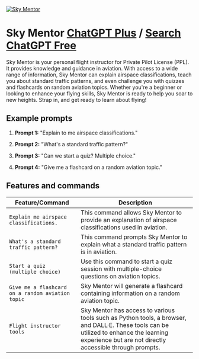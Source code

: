 
[![Sky Mentor](https://files.oaiusercontent.com/file-Mkj2gPlIPmotjuF5QzPE6acx?se=2123-10-16T19%3A56%3A18Z&sp=r&sv=2021-08-06&sr=b&rscc=max-age%3D31536000%2C%20immutable&rscd=attachment%3B%20filename%3D7304e24d-7dfc-4799-bab1-129df13391c7.png&sig=pvqZ0Z6gNJBaoigbQfPQLGRytlWPA8KKdL8avym3xDA%3D)](https://chat.openai.com/g/g-tW2g9DtV4-sky-mentor)

# Sky Mentor [ChatGPT Plus](https://chat.openai.com/g/g-tW2g9DtV4-sky-mentor) / [Search ChatGPT Free](https://gptcall.net/index.html#/?search=Sky%20Mentor)

Sky Mentor is your personal flight instructor for Private Pilot License (PPL). It provides knowledge and guidance in aviation. With access to a wide range of information, Sky Mentor can explain airspace classifications, teach you about standard traffic patterns, and even challenge you with quizzes and flashcards on random aviation topics. Whether you're a beginner or looking to enhance your flying skills, Sky Mentor is ready to help you soar to new heights. Strap in, and get ready to learn about flying!

## Example prompts

1. **Prompt 1:** "Explain to me airspace classifications."

2. **Prompt 2:** "What's a standard traffic pattern?"

3. **Prompt 3:** "Can we start a quiz? Multiple choice."

4. **Prompt 4:** "Give me a flashcard on a random aviation topic."

## Features and commands

| Feature/Command | Description |
| --- | --- |
| `Explain me airspace classifications.` | This command allows Sky Mentor to provide an explanation of airspace classifications used in aviation. |
| `What's a standard traffic pattern?` | This command prompts Sky Mentor to explain what a standard traffic pattern is in aviation. |
| `Start a quiz (multiple choice)` | Use this command to start a quiz session with multiple-choice questions on aviation topics. |
| `Give me a flashcard on a random aviation topic` | Sky Mentor will generate a flashcard containing information on a random aviation topic. |
| `Flight instructor tools` | Sky Mentor has access to various tools such as Python tools, a browser, and DALL·E. These tools can be utilized to enhance the learning experience but are not directly accessible through prompts.


